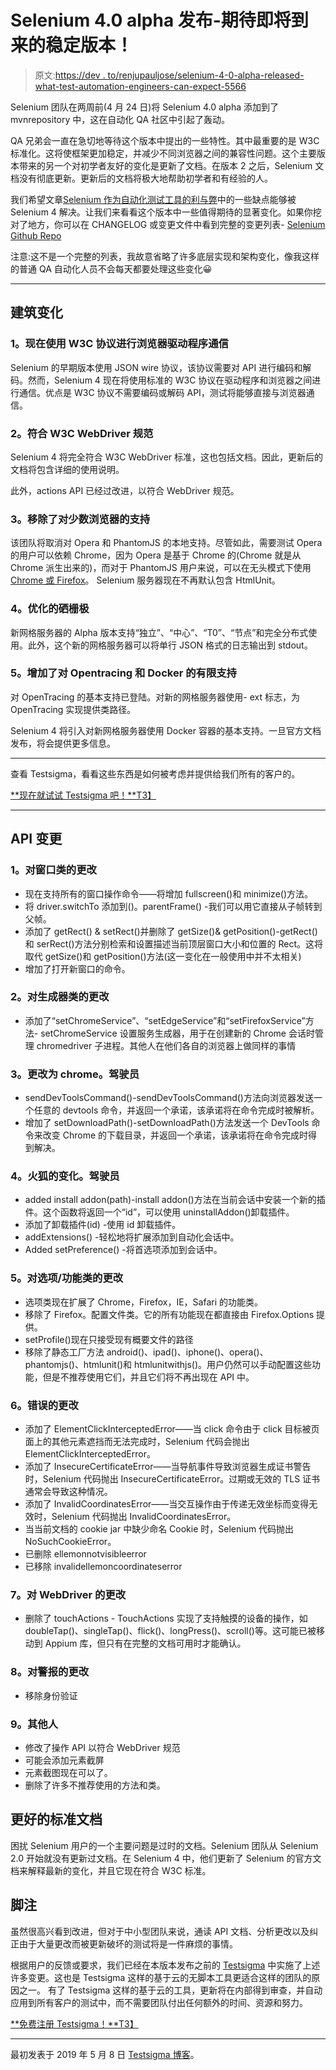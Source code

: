 # Selenium 4.0 alpha 发布-期待即将到来的稳定版本！

> 原文:[https://dev . to/renjupauljose/selenium-4-0-alpha-released-what-test-automation-engineers-can-expect-5566](https://dev.to/renjupauljose/selenium-4-0-alpha-released-what-test-automation-engineers-can-expect-5566)

Selenium 团队在两周前(4 月 24 日)将 Selenium 4.0 alpha 添加到了 mvnrepository 中，这在自动化 QA 社区中引起了轰动。

QA 兄弟会一直在急切地等待这个版本中提出的一些特性。其中最重要的是 W3C 标准化。这将使框架更加稳定，并减少不同浏览器之间的兼容性问题。这个主要版本带来的另一个对初学者友好的变化是更新了文档。在版本 2 之后，Selenium 文档没有彻底更新。更新后的文档将极大地帮助初学者和有经验的人。

我们希望文章[Selenium 作为自动化测试工具的利与弊](https://testsigma.com/blog/selenium-automation-testing-pros-cons/)中的一些缺点能够被 Selenium 4 解决。让我们来看看这个版本中一些值得期待的显著变化。如果你挖对了地方，你可以在 CHANGELOG 或变更文件中看到完整的变更列表- [Selenium Github Repo](https://github.com/SeleniumHQ/selenium)

注意:这不是一个完整的列表，我故意省略了许多底层实现和架构变化，像我这样的普通 QA 自动化人员不会每天都要处理这些变化😀

* * *

## [](#architectural-changes)建筑变化

### [](#1-now-using-w3c-protocol-for-browserdriver-communications)1。现在使用 W3C 协议进行浏览器驱动程序通信

Selenium 的早期版本使用 JSON wire 协议，该协议需要对 API 进行编码和解码。然而，Selenium 4 现在将使用标准的 W3C 协议在驱动程序和浏览器之间进行通信。优点是 W3C 协议不需要编码或解码 API，测试将能够直接与浏览器通信。

### [](#2-compliant-with-w3c-webdriver-specifications)2。符合 W3C WebDriver 规范

Selenium 4 将完全符合 W3C WebDriver 标准，这也包括文档。因此，更新后的文档将包含详细的使用说明。

此外，actions API 已经过改进，以符合 WebDriver 规范。

### [](#3-removed-support-for-few-browsers)3。移除了对少数浏览器的支持

该团队将取消对 Opera 和 PhantomJS 的本地支持。尽管如此，需要测试 Opera 的用户可以依赖 Chrome，因为 Opera 是基于 Chrome 的(Chrome 就是从 Chrome 派生出来的)，而对于 PhantomJS 用户来说，可以在无头模式下使用 [Chrome 或 Firefox](https://github.com/SeleniumHQ/selenium/blob/master/javascript/node/selenium-webdriver/example/headless.js)。
Selenium 服务器现在不再默认包含 HtmlUnit。

### [](#4-optimized-selenium-grid)4。优化的硒栅极

新网格服务器的 Alpha 版本支持“独立”、“中心”、“T0”、“节点”和完全分布式使用。此外，这个新的网格服务器可以将单行 JSON 格式的日志输出到 stdout。

### [](#5-added-limited-support-for-opentracing-and-docker)5。增加了对 Opentracing 和 Docker 的有限支持

对 OpenTracing 的基本支持已登陆。对新的网格服务器使用- ext 标志，为 OpenTracing 实现提供类路径。

Selenium 4 将引入对新网格服务器使用 Docker 容器的基本支持。一旦官方文档发布，将会提供更多信息。

* * *

查看 Testsigma，看看这些东西是如何被考虑并提供给我们所有的客户的。

[**现在就试试 Testsigma 吧！**T3】](https://testsigma.com/signup)

* * *

## [](#api-changes)API 变更

### [](#1-changes-to-window%C2%A0class)1。对窗口类的更改

*   现在支持所有的窗口操作命令——将增加 fullscreen()和 minimize()方法。
*   将 driver.switchTo 添加到()。parentFrame() -我们可以用它直接从子帧转到父帧。
*   添加了 getRect() & setRect()并删除了 getSize()& getPosition()-getRect()和 serRect()方法分别检索和设置描述当前顶层窗口大小和位置的 Rect。这将取代 getSize()和 getPosition()方法(这一变化在一般使用中并不太相关)
*   增加了打开新窗口的命令。

### [](#2-changes-to-builder%C2%A0class)2。对生成器类的更改

*   添加了“setChromeService”、“setEdgeService”和“setFirefoxService”方法- setChromeService 设置服务生成器，用于在创建新的 Chrome 会话时管理 chromedriver 子进程。其他人在他们各自的浏览器上做同样的事情

### [](#3-changes-to-chromedriver)3。更改为 chrome。驾驶员

*   sendDevToolsCommand()-sendDevToolsCommand()方法向浏览器发送一个任意的 devtools 命令，并返回一个承诺，该承诺将在命令完成时被解析。
*   增加了 setDownloadPath()-setDownloadPath()方法发送一个 DevTools 命令来改变 Chrome 的下载目录，并返回一个承诺，该承诺将在命令完成时得到解决。

### [](#4-changes-to-firefoxdriver)4。火狐的变化。驾驶员

*   added install addon(path)-install addon()方法在当前会话中安装一个新的插件。这个函数将返回一个“id”，可以使用 uninstallAddon()卸载插件。
*   添加了卸载插件(id) -使用 id 卸载插件。
*   addExtensions() -轻松地将扩展添加到自动化会话中。
*   Added setPreference() -将首选项添加到会话中。

### [](#5-changes-to-optionscapabilities-class)5。对选项/功能类的更改

*   选项类现在扩展了 Chrome，Firefox，IE，Safari 的功能类。
*   移除了 Firefox。配置文件类。它的所有功能现在都直接由 Firefox.Options 提供。
*   setProfile()现在只接受现有概要文件的路径
*   移除了静态工厂方法 android()、ipad()、iphone()、opera()、phantomjs()、htmlunit()和 htmlunitwithjs()。用户仍然可以手动配置这些功能，但是不推荐使用它们，并且它们将不再出现在 API 中。

### [](#6-changes-to%C2%A0errors)6。错误的更改

*   添加了 ElementClickInterceptedError——当 click 命令由于 click 目标被页面上的其他元素遮挡而无法完成时，Selenium 代码会抛出 ElementClickInterceptedError。
*   添加了 InsecureCertificateError——当导航事件导致浏览器生成证书警告时，Selenium 代码抛出 InsecureCertificateError。过期或无效的 TLS 证书通常会导致这种情况。
*   添加了 InvalidCoordinatesError——当交互操作由于传递无效坐标而变得无效时，Selenium 代码抛出 InvalidCoordinatesError。
*   当当前文档的 cookie jar 中缺少命名 Cookie 时，Selenium 代码抛出 NoSuchCookieError。
*   已删除 ellemonnotvisibleerror
*   已移除 invalidellemoncoordinateserror

### [](#7-changes-to-webdriver)7。对 WebDriver 的更改

*   删除了 touchActions - TouchActions 实现了支持触摸的设备的操作，如 doubleTap()、singleTap()、flick()、longPress()、scroll()等。这可能已被移动到 Appium 库，但只有在完整的文档可用时才能确认。

### [](#8-changes-to%C2%A0alerts)8。对警报的更改

*   移除身份验证

### [](#9-others)9。其他人

*   修改了操作 API 以符合 WebDriver 规范
*   可能会添加元素截屏
*   元素截图现在可以了。
*   删除了许多不推荐使用的方法和类。

## [](#better-and-standard-documentation)更好的标准文档

困扰 Selenium 用户的一个主要问题是过时的文档。Selenium 团队从 Selenium 2.0 开始就没有更新过文档。在 Selenium 4 中，他们更新了 Selenium 的官方文档来解释最新的变化，并且它现在符合 W3C 标准。

## [](#footnote)脚注

虽然很高兴看到改进，但对于中小型团队来说，通读 API 文档、分析更改以及纠正由于大量更改而被更新破坏的测试将是一件麻烦的事情。

根据用户的反馈或要求，我们已经在本版本发布之前的 [Testsigma](https://testsigma.com/features) 中实施了上述许多变更。这也是 Testsigma 这样的基于云的无脚本工具更适合这样的团队的原因之一。
有了 Testsigma 这样的基于云的工具，更新将在内部得到审查，并自动应用到所有客户的测试中，而不需要团队付出任何额外的时间、资源和努力。

[**免费注册 Testsigma！**T3】](https://testsigma.com/signup)

* * *

最初发表于 2019 年 5 月 8 日 [Testsigma 博客](https://testsigma.com/blog/selenium-4-automation-engineer-expect/)。